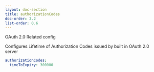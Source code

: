 ```yaml
---
layout: doc-section
title: authorizationCodes
doc-order: 3.2
list-order: 0.6
---
```


OAuth 2.0 Related config

Configures Lifetime of Authorization Codes issued by built in OAuth 2.0 server
```yml
authorizationCodes:
  timeToExpiry: 300000
```